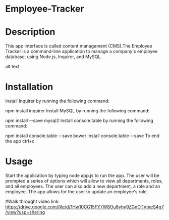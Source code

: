 # Employee-Tracker

# Description
This app interface is called content management (CMS).The Employee Tracker is a command-line application to manage a company's employee database, using Node.js, Inquirer, and MySQL.

alt text

# Installation
Install Inquirer by running the following command:

npm install inquirer
Install MySQL by running the following command:

npm install --save mysql2
Install console.table by running the following command:

npm install console.table --save
bower install console.table --save
To end the app ctrl+c

# Usage
Start the application by typing node app.js to run the app. The user will be prompted a series of options which will allow to view all departments, roles, and all employees. The user can also add a new department, a role and an employee. The app allows for the user to update an employee's role.

#Walk throught video link: https://drive.google.com/file/d/1Hw10CG15FY7W8Ou8yhy9ZGnOTVmeS4g7/view?usp=sharing
